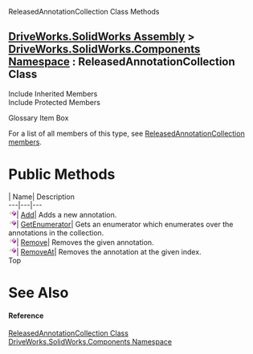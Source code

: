 ReleasedAnnotationCollection Class Methods   
  
[DriveWorks.SolidWorks Assembly](topic13342.md) > [DriveWorks.SolidWorks.Components Namespace](topic13925.md) : ReleasedAnnotationCollection Class  
---  
  
Include Inherited Members    
Include Protected Members    


Glossary Item Box

For a list of all members of this type, see [ReleasedAnnotationCollection members](topic14757.md).

# Public Methods

| Name| Description  
---|---|---  
![Public Method](dotnetimages/publicMethod.gif)| [Add](topic14762.md)| Adds a new annotation.   
![Public Method](dotnetimages/publicMethod.gif)| [GetEnumerator](topic14763.md)| Gets an enumerator which enumerates over the annotations in the collection.   
![Public Method](dotnetimages/publicMethod.gif)| [Remove](topic14764.md)| Removes the given annotation.   
![Public Method](dotnetimages/publicMethod.gif)| [RemoveAt](topic14765.md)| Removes the annotation at the given index.   
Top

# See Also

#### Reference

[ReleasedAnnotationCollection Class](topic14756.md)   
[DriveWorks.SolidWorks.Components Namespace](topic13925.md)


